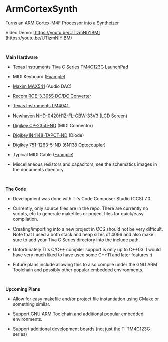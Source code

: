 ArmCortexSynth
==============

Turns an ARM Cortex-M4F Processor into a Syntheizer

Video Demo: [https://youtu.be/UTizmNIYIBM](https://youtu.be/UTizmNIYIBM)

 

**Main Hardware**

-   T[exas Instruments Tiva C Series TM4C123G
    LaunchPad](http://www.ti.com/tool/ek-tm4c123gxl)

-   MIDI Keyboard ([Example](https://www.youtube.com/watch?v=7zAPMpPD-n4))

-   [Maxim
    MAX541](https://datasheets.maximintegrated.com/en/ds/MAX541-MAX542.pdf)
    (Audio DAC)

-   [Recom ROE-3.305S DC/DC
    Converter](http://www.mouser.com/ds/2/468/ROE-766139.pdf)

-   [Texas Instruments LM4041 ](http://www.ti.com/lit/ds/symlink/lm4041c.pdf)

-   [Newhaven
    NHD-0420H1Z-FL-GBW-33V3](tp://www.newhavendisplay.com/nhd0420h1zflgbw33v3-p-5163.htm)
    (LCD Screen)

-   [Digikey
    CP-2350-ND](http://www.digikey.com/product-detail/en/SDS-50J/CP-2350-ND/97033)
    (MIDI Connector)

-   [Digikey1N4148-TAPCT-ND](http://www.digikey.com/product-detail/en/1N4148-TAP/1N4148-TAPCT-ND/3104296)
    (Diode)

-   [Digikey
    751-1263-5-ND](http://www.digikey.com/product-detail/en/6N138/751-1263-5-ND/1731496)
    (6N138 Optocoupler)

-   Typical MIDI Cable
    ([Example](https://www.amazon.com/gp/product/B009GUP89S/ref=s9_acsd_topr_hd_bw_boEpr_c_x_2_w?pf_rd_m=ATVPDKIKX0DER&pf_rd_s=merchandised-search-4&pf_rd_r=1DZD7NG6RAR0H224K6TV&pf_rd_t=101&pf_rd_p=99ef2030-b386-50e5-bf67-36b72f770aed&pf_rd_i=11973431))

-   Miscellaneous resistors and capacitors, see the schematics images in the
    documents directory.

 

**The Code**

-   Development was done with TI's Code Composer Studio (CCS) 7.0.

-   Currently, only source files are in the repo.  There are currently no
    scripts, etc to generate makefiles or project files for quick/easy
    compilation.

-   Creating/importing into a new project in CCS should not be very difficult.
    Note that I used a both stack and heap sizes of 4096 and also make sure to
    add your Tiva C Series directory into the include path.

-   Unfortunately TI's C/C++ compiler support is only up to C++03.  I would have
    very much liked to have used some C++11 and later features :(

-   Future plans include allowing this to also compile under the GNU ARM
    Toolchain and possibly other popular embedded environments.

 

**Upcoming Plans​**

-   Allow for easy makefile and/or project file instantiation using CMake or
    something similar.

-   Support GNU ARM Toolchain and additional popular embedded environments.

-   Support additional development boards (not just the TI TM4C123G series)
